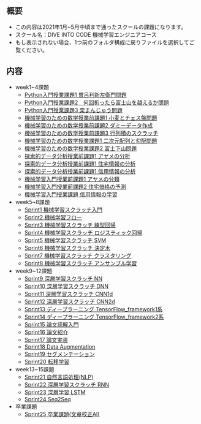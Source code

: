 ## 概要
- この内容は2021年1月~5月中頃まで通ったスクールの課題になります。<br>
- スクール名：DIVE INTO CODE  機械学習エンジニアコース <br>
- もし表示されない場合、1つ前のフォルダ構成に戻りファイルを選択してご覧ください。

## 内容
- week1~4課題 
    - [Python入門授業課題1 曽呂利新左衛門問題](https://github.com/yuki-tatsuoka/diveintocode/blob/master/week1~4%E8%AA%B2%E9%A1%8C/week1_%E6%8E%88%E6%A5%AD%E8%AA%B2%E9%A1%8C/week1_task1.ipynb)
    - [Python入門授業課題2　何回折ったら富士山を越えるか問題](https://github.com/yuki-tatsuoka/diveintocode/blob/master/week1~4%E8%AA%B2%E9%A1%8C/week1_%E6%8E%88%E6%A5%AD%E8%AA%B2%E9%A1%8C/week1_task2.ipynb)
    - [Python入門授業課題3 栗まんじゅう問題](https://github.com/yuki-tatsuoka/diveintocode/blob/master/week1~4%E8%AA%B2%E9%A1%8C/week1_%E6%8E%88%E6%A5%AD%E8%AA%B2%E9%A1%8C/week1_task3.ipynb)
    - [機械学習のための数学授業前課題1 小麦とチェス盤問題](https://github.com/yuki-tatsuoka/diveintocode/blob/master/week1~4%E8%AA%B2%E9%A1%8C/week2_%E4%BA%8B%E5%89%8D%E8%AA%B2%E9%A1%8C/week2_%E4%BA%8B%E5%89%8D%E5%AD%A6%E7%BF%921.ipynb)
    - [機械学習のための数学授業前課題2 ダミーデータ作成](https://github.com/yuki-tatsuoka/diveintocode/blob/master/week1~4%E8%AA%B2%E9%A1%8C/week2_%E4%BA%8B%E5%89%8D%E8%AA%B2%E9%A1%8C/week2_%E4%BA%8B%E5%89%8D%E8%AA%B2%E9%A1%8C2.ipynb)
    - [機械学習のための数学授業前課題3 行列積のスクラッチ](https://github.com/yuki-tatsuoka/diveintocode/blob/master/week1~4%E8%AA%B2%E9%A1%8C/week2_%E4%BA%8B%E5%89%8D%E8%AA%B2%E9%A1%8C/week2_%E4%BA%8B%E5%89%8D%E8%AA%B2%E9%A1%8C3.ipynb)
    - [機械学習のための数学授業課題1 二次元配列と勾配問題](https://github.com/yuki-tatsuoka/diveintocode/blob/master/week1~4%E8%AA%B2%E9%A1%8C/week2_%E6%8E%88%E6%A5%AD%E8%AA%B2%E9%A1%8C/week2_task1.ipynb)
    - [機械学習のための数学授業課題2 富士下山問題](https://github.com/yuki-tatsuoka/diveintocode/blob/master/week1~4%E8%AA%B2%E9%A1%8C/week2_%E6%8E%88%E6%A5%AD%E8%AA%B2%E9%A1%8C/week2_task2.ipynb)
    - [探索的データ分析授業前課題1 アヤメの分析](https://github.com/yuki-tatsuoka/diveintocode/blob/master/week1~4%E8%AA%B2%E9%A1%8C/week3_%E4%BA%8B%E5%89%8D%E8%AA%B2%E9%A1%8C/week3_%E4%BA%8B%E5%89%8D%E8%AA%B2%E9%A1%8C1.ipynb)
    - [探索的データ分析授業前課題1 住宅情報の分析](https://github.com/yuki-tatsuoka/diveintocode/blob/master/week1~4%E8%AA%B2%E9%A1%8C/week3_%E4%BA%8B%E5%89%8D%E8%AA%B2%E9%A1%8C/week3_%E4%BA%8B%E5%89%8D%E8%AA%B2%E9%A1%8C2.ipynb)
    - [探索的データ分析授業前課題1 信用情報の分析](https://github.com/yuki-tatsuoka/diveintocode/blob/master/week1~4%E8%AA%B2%E9%A1%8C/week3_%E6%8E%88%E6%A5%AD%E8%AA%B2%E9%A1%8C/week3_task.ipynb)
    - [機械学習入門授業前課題1 アヤメの分類](https://github.com/yuki-tatsuoka/diveintocode/blob/master/week1~4%E8%AA%B2%E9%A1%8C/week4_%E4%BA%8B%E5%89%8D%E8%AA%B2%E9%A1%8C/week4_%E4%BA%8B%E5%89%8D%E8%AA%B2%E9%A1%8C1.ipynb)
    - [機械学習入門授業前課題2 住宅価格の予測](https://github.com/yuki-tatsuoka/diveintocode/blob/master/week1~4%E8%AA%B2%E9%A1%8C/week4_%E4%BA%8B%E5%89%8D%E8%AA%B2%E9%A1%8C/week4_%E4%BA%8B%E5%89%8D%E8%AA%B2%E9%A1%8C2.ipynb)
    - [機械学習入門授業課題 信用情報の学習](https://github.com/yuki-tatsuoka/diveintocode/blob/master/week1~4%E8%AA%B2%E9%A1%8C/week4_%E6%8E%88%E6%A5%AD%E8%AA%B2%E9%A1%8C/week4_%E6%8E%88%E6%A5%AD%E8%AA%B2%E9%A1%8C1.ipynb)
- week5~8課題
    - [Sprint1 機械学習スクラッチ入門](https://github.com/yuki-tatsuoka/diveintocode/blob/master/week5~8%E8%AA%B2%E9%A1%8C/week5_%E4%BA%8B%E5%89%8D%E8%AA%B2%E9%A1%8C/week5_%E4%BA%8B%E5%89%8D%E8%AA%B2%E9%A1%8C1.ipynb)
    - [Sprint2 機械学習フロー](https://github.com/yuki-tatsuoka/diveintocode/blob/master/week5~8%E8%AA%B2%E9%A1%8C/week5_%E6%8E%88%E6%A5%AD%E8%AA%B2%E9%A1%8C/week5_%E6%8E%88%E6%A5%AD%E8%AA%B2%E9%A1%8C1.ipynb)
    - [Sprint3 機械学習スクラッチ 線型回帰](https://github.com/yuki-tatsuoka/diveintocode/blob/master/week5~8%E8%AA%B2%E9%A1%8C/week5_%E6%8E%88%E6%A5%AD%E8%AA%B2%E9%A1%8C/week5_%E6%8E%88%E6%A5%AD%E8%AA%B2%E9%A1%8C2.ipynb)
    - [Sprint4 機械学習スクラッチ ロジスティック回帰](https://github.com/yuki-tatsuoka/diveintocode/blob/master/week5~8%E8%AA%B2%E9%A1%8C/week5_%E6%8E%88%E6%A5%AD%E8%AA%B2%E9%A1%8C/week6_%E6%8E%88%E6%A5%AD%E8%AA%B2%E9%A1%8C3.ipynb)
    - [Sprint5 機械学習スクラッチ SVM](https://github.com/yuki-tatsuoka/diveintocode/blob/master/week5~8%E8%AA%B2%E9%A1%8C/week6_%E6%8E%88%E6%A5%AD%E8%AA%B2%E9%A1%8C/week6_SVM.ipynb)
    - [Sprint6 機械学習スクラッチ 決定木](https://github.com/yuki-tatsuoka/diveintocode/blob/master/week5~8%E8%AA%B2%E9%A1%8C/week7_%E6%8E%88%E6%A5%AD%E8%AA%B2%E9%A1%8C/week7_%E6%B1%BA%E5%AE%9A%E6%9C%A8.ipynb)
    - [Sprint7 機械学習スクラッチ クラスタリング](https://github.com/yuki-tatsuoka/diveintocode/blob/master/week5~8%E8%AA%B2%E9%A1%8C/week7_%E6%8E%88%E6%A5%AD%E8%AA%B2%E9%A1%8C/K-means.ipynb)
    - [Sprint8 機械学習スクラッチ アンサンブル学習](https://github.com/yuki-tatsuoka/diveintocode/blob/master/week5~8%E8%AA%B2%E9%A1%8C/week8_%E6%8E%88%E6%A5%AD%E8%AA%B2%E9%A1%8C/%E3%82%A2%E3%83%B3%E3%82%B5%E3%83%B3%E3%83%96%E3%83%AB%E5%AD%A6%E7%BF%92.ipynb)
- week9~12課題
    - [Sprint9 深層学習スクラッチ NN](https://github.com/yuki-tatsuoka/diveintocode/blob/master/week5~8%E8%AA%B2%E9%A1%8C/week8_%E6%8E%88%E6%A5%AD%E8%AA%B2%E9%A1%8C/week8_NN.ipynb)
    - [Sprint10 深層学習スクラッチ DNN](https://github.com/yuki-tatsuoka/diveintocode/blob/master/week9~12%E8%AA%B2%E9%A1%8C/week9%E8%AA%B2%E9%A1%8C/DNN%EF%BC%88%E3%83%87%E3%82%A3%E3%83%BC%E3%83%97%E3%83%8B%E3%83%A5%E3%83%BC%E3%83%A9%E3%83%AB%EF%BC%89.ipynb)
    - [Sprint11 深層学習スクラッチ CNN1d](https://github.com/yuki-tatsuoka/diveintocode/blob/master/week9~12%E8%AA%B2%E9%A1%8C/week9%E8%AA%B2%E9%A1%8C/week9_CNN1d.ipynb)
    - [Sprint12 深層学習スクラッチ CNN2d](https://github.com/yuki-tatsuoka/diveintocode/blob/master/week9~12%E8%AA%B2%E9%A1%8C/week9%E8%AA%B2%E9%A1%8C/week9_CNN2d.ipynb)
    - [Sprint13 ディープラーニング TensorFlow_framework1系](https://github.com/yuki-tatsuoka/diveintocode/blob/master/week9~12%E8%AA%B2%E9%A1%8C/week10%E8%AA%B2%E9%A1%8C/week10_tensorflow_framework.ipynb)
    - [Sprint14 ディープラーニング TensorFlow_framework2系](https://github.com/yuki-tatsuoka/diveintocode/blob/master/week9~12%E8%AA%B2%E9%A1%8C/week10%E8%AA%B2%E9%A1%8C/week10_tensorflow_framework2.ipynb)
    - [Sprint15 論文読解入門](https://github.com/yuki-tatsuoka/diveintocode/blob/master/week9~12%E8%AA%B2%E9%A1%8C/week11%E8%AA%B2%E9%A1%8C/week11_%E8%AB%96%E6%96%87%E8%A7%A3%E6%9E%90.ipynb)
    - [Sprint16 論文紹介](https://github.com/yuki-tatsuoka/diveintocode/blob/master/week9~12%E8%AA%B2%E9%A1%8C/week11%E8%AA%B2%E9%A1%8C/week11_%E8%AB%96%E6%96%87%E8%A7%A3%E6%9E%902.ipynb)
    - [Sprint17 論文実装](https://github.com/yuki-tatsuoka/diveintocode/blob/master/week9~12%E8%AA%B2%E9%A1%8C/week12%E8%AA%B2%E9%A1%8C/week12_%E8%AB%96%E6%96%87%E5%AE%9F%E8%A3%85.ipynb)
    - [Sprint18 Data Augmentation](https://github.com/yuki-tatsuoka/diveintocode/blob/master/week9~12%E8%AA%B2%E9%A1%8C/week12%E8%AA%B2%E9%A1%8C/week12_DataAugmentation.ipynb)
    - [Sprint19 セグメンテーション](https://github.com/yuki-tatsuoka/diveintocode/blob/master/week9~12%E8%AA%B2%E9%A1%8C/week12%E8%AA%B2%E9%A1%8C/week12_segmentation.ipynb)
    - [Sprint20 転移学習](https://github.com/yuki-tatsuoka/diveintocode/blob/master/week9~12%E8%AA%B2%E9%A1%8C/week12%E8%AA%B2%E9%A1%8C/week12_%E8%BB%A2%E7%A7%BB%E5%AD%A6%E7%BF%92.ipynb)
- week13~15課題
    - [Sprint21 自然言語処理(NLP)](https://github.com/yuki-tatsuoka/diveintocode/blob/master/week13~15%E8%AA%B2%E9%A1%8C/week13_%E8%AA%B2%E9%A1%8C/week13_NLP.ipynb)
    - [Sprint22 深層学習スクラッチ RNN](https://github.com/yuki-tatsuoka/diveintocode/blob/master/week13~15%E8%AA%B2%E9%A1%8C/week13_%E8%AA%B2%E9%A1%8C/week13_RNN.ipynb)
    - [Sprint23 深層学習 LSTM](https://github.com/yuki-tatsuoka/diveintocode/blob/master/week13~15%E8%AA%B2%E9%A1%8C/week14_%E8%AA%B2%E9%A1%8C/week14_LSTM.ipynb)
    - [Sprint24 Seq2Seq](https://github.com/yuki-tatsuoka/diveintocode/blob/master/week13~15%E8%AA%B2%E9%A1%8C/week14_%E8%AA%B2%E9%A1%8C/week14_Seq2Seq.ipynb)
- 卒業課題
    - [Sprint25 卒業課題(文章校正AI)](https://github.com/yuki-tatsuoka/diveintocode/tree/master/%E5%8D%92%E6%A5%AD%E8%AA%B2%E9%A1%8C)